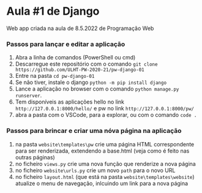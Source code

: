 # Aula #1 de Django
Web app criada na aula de 8.5.2022 de Programação Web

### Passos para lançar e editar a aplicação
1. Abra a linha de comandos (PowerShell ou cmd)
1. Descarregue este repositório com o comando `git clone https://github.com/ULHT-PW-2020-21/pw-django-01` 
1. Entre na pasta  `cd pw-django-01`
1. Se não tiver, instale o django `python -m pip install django`
1. Lance a aplicação no browser com o comando `python manage.py runserver`. 
1. Tem disponíveis as aplicações hello no link `http://127.0.0.1:8000/hello/` e pw no link `http://127.0.0.1:8000/pw/` 
1. abra a pasta com o VSCode, para a explorar, ou com o comando `code .`

### Passos para brincar e criar uma nóva página na aplicação
1. na pasta `website\templates\pw` crie uma página HTML correspondente para ser renderizada, extendendo a base.html (veja como é feito nas outras páginas)
2. no ficheiro `views.py` crie uma nova função que renderize a nova página
3. no ficheiro `website\urls.py` crie um novo `path` para o novo URL
4. no ficheiro `layout.html` (que está na pasta `website\templates\website`) atualize o menu de navegação, inlcuindo um link para a nova página
